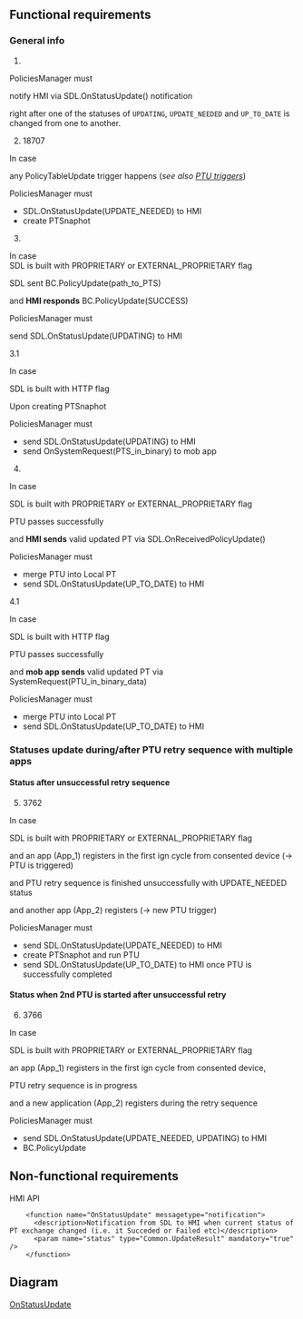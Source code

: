 ## Functional requirements

### General info
1. 
PoliciesManager must

notify HMI via SDL.OnStatusUpdate() notification  

right after one of the statuses of `UPDATING`, `UPDATE_NEEDED` and `UP_TO_DATE` is changed from one to another.

2. 18707

In case  

any PolicyTableUpdate trigger happens (_see also [PTU triggers]()_)

PoliciesManager must

- SDL.OnStatusUpdate(UPDATE_NEEDED) to HMI
- create PTSnaphot

3. 

In case  
SDL is built with PROPRIETARY or EXTERNAL_PROPRIETARY flag 

SDL sent BC.PolicyUpdate(path_to_PTS)

and **HMI responds** BC.PolicyUpdate(SUCCESS)

PoliciesManager must

send SDL.OnStatusUpdate(UPDATING) to HMI

3.1

In case  

SDL is built with HTTP flag

Upon creating PTSnaphot

PoliciesManager must

- send SDL.OnStatusUpdate(UPDATING) to HMI
- send OnSystemRequest(PTS_in_binary) to mob app

4. 

In case

SDL is built with PROPRIETARY or EXTERNAL_PROPRIETARY flag 

PTU passes successfully 

and **HMI sends** valid updated PT via SDL.OnReceivedPolicyUpdate()

PoliciesManager must
- merge PTU into Local PT
- send SDL.OnStatusUpdate(UP_TO_DATE) to HMI

4.1

In case
 
SDL is built with HTTP flag

PTU passes successfully 

and **mob app sends** valid updated PT via SystemRequest(PTU_in_binary_data)

PoliciesManager must
- merge PTU into Local PT
- send SDL.OnStatusUpdate(UP_TO_DATE) to HMI

### Statuses update during/after PTU retry sequence with multiple apps

#### Status after unsuccessful retry sequence
5. 3762

In case 

SDL is built with PROPRIETARY or EXTERNAL_PROPRIETARY flag  

and an app (App_1) registers in the first ign cycle from consented device (-> PTU is triggered)

and PTU retry sequence is finished unsuccessfully with UPDATE_NEEDED status

and another app (App_2) registers (-> new PTU trigger)

PoliciesManager must

- send SDL.OnStatusUpdate(UPDATE_NEEDED) to HMI
- create PTSnaphot and run PTU
- send SDL.OnStatusUpdate(UP_TO_DATE) to HMI once PTU is successfully completed

#### Status when 2nd PTU is started after unsuccessful retry
6. 3766

In case 

SDL is built with PROPRIETARY or EXTERNAL_PROPRIETARY flag  

an app (App_1) registers in the first ign cycle from consented device, 

PTU retry sequence is in progress

and a new application (App_2) registers during the retry sequence

PoliciesManager must

 - send SDL.OnStatusUpdate(UPDATE_NEEDED, UPDATING) to HMI
 - BC.PolicyUpdate


## Non-functional requirements
HMI API

```
    <function name="OnStatusUpdate" messagetype="notification">
      <description>Notification from SDL to HMI when current status of PT exchange changed (i.e. it Succeded or Failed etc)</description>
      <param name="status" type="Common.UpdateResult" mandatory="true" />
    </function>
```

## Diagram
[OnStatusUpdate](./accessories/OnStatusUpdate_in_Proprietary_PTU_flow.png)